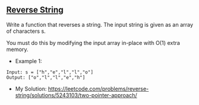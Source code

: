 ## [Reverse String](https://leetcode.com/problems/reverse-string/description/)

Write a function that reverses a string. The input string is given as an array of characters s.

You must do this by modifying the input array in-place with O(1) extra memory.


- Example 1:
```
Input: s = ["h","e","l","l","o"]
Output: ["o","l","l","e","h"]
```

- My Solution: https://leetcode.com/problems/reverse-string/solutions/5243103/two-pointer-approach/
